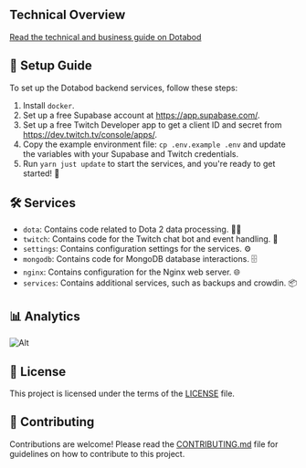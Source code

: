 ## Technical Overview

[Read the technical and business guide on Dotabod](/TechnicalOverview.md)

## 🚀 Setup Guide

To set up the Dotabod backend services, follow these steps:

1. Install `docker`.
2. Set up a free Supabase account at <https://app.supabase.com/>.
3. Set up a free Twitch Developer app to get a client ID and secret from <https://dev.twitch.tv/console/apps/>.
4. Copy the example environment file: `cp .env.example .env` and update the variables with your Supabase and Twitch credentials.
5. Run `yarn just update` to start the services, and you're ready to get started! 🚀

## 🛠️ Services

- `dota`: Contains code related to Dota 2 data processing. 🧙‍♂️
- `twitch`: Contains code for the Twitch chat bot and event handling. 💬
- `settings`: Contains configuration settings for the services. ⚙️
- `mongodb`: Contains code for MongoDB database interactions. 🗄️
- `nginx`: Contains configuration for the Nginx web server. 🌐
- `services`: Contains additional services, such as backups and crowdin. 📦

## 📊 Analytics

![Alt](https://repobeats.axiom.co/api/embed/943063b4aa73d534ab5d3c1a2f2406c1bf73ba1a.svg "Repobeats analytics image")

## 📄 License

This project is licensed under the terms of the [LICENSE](LICENSE) file.

## 🤝 Contributing

Contributions are welcome! Please read the [CONTRIBUTING.md](CONTRIBUTING.md) file for guidelines on how to contribute to this project.

